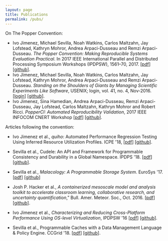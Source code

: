 ```yaml
---
layout: page
title: Publications
permalink: /pubs/
---
```


On The Popper Convention:

  * Ivo Jimenez, Michael Sevilla, Noah Watkins, Carlos Maltzahn, Jay 
    Lofstead, Kathryn Mohror, Andrea Arpaci-Dusseau and Remzi 
    Arpaci-Dusseau. _The Popper Convention: Making Reproducible 
    Systems Evaluation Practical_. In 2017 IEEE International Parallel 
    and Distributed Processing Symposium Workshops (IPDPSW), 1561–70, 2017.
    \[[pdf][repparpdf]\] \[[github][reppargh]\].
  * Ivo Jimenez, Michael Sevilla, Noah Watkins, Carlos Maltzahn, Jay 
    Lofstead, Kathryn Mohror, Andrea Arpaci-Dusseau and Remzi 
    Arpaci-Dusseau. _Standing on the Shoulders of Giants by Managing 
    Scientific Experiments Like Software_, USENIX; login, vol. 41, no. 
    4, Nov-2016. \[[login][login]\] \[[github][poppergh-login]\].
  * Ivo Jimenez, Sina Hamedian, Andrea Arpaci-Dusseau, Remzi 
    Arpaci-Dusseau, Jay Lofstead, Carlos Maltzahn, Kathryn Mohror and 
    Robert Ricci. _PopperCI: Automated Reproducibility Validation_, 
    2017 IEEE INFOCOM CNERT Workshop \[[pdf][cnertpdf]\] 
    \[[github][cnertgh]\].

Articles following the convention:

  * Ivo Jimenez et al., _quiho_: Automated Performance Regression 
    Testing Using Inferred Resource Utilization Profiles. ICPE '18, 
    \[[pdf][icpe18pdf]\] \[[github][icpe18gh]\].

  * Sevilla et al., Cudele: An API and Framework for Programmable 
    Consistency and Durability in a Global Namespace. IPDPS '18. 
    \[[pdf][cudelepdf]\] \[[github][cudelegh]\].

  * Sevilla et al., _Malacology: A Programmable Storage System_.
    EuroSys '17. \[[pdf][malacologypdf]\] \[[github][malacologygh]\]

  * Josh P. Hacker et al., _A containerized mesoscale model and 
    analysis toolkit to accelerate classroom learning, collaborative 
    research, and uncertainty quantification_,” Bull. Amer. Meteor. 
    Soc., Oct. 2016. \[[pdf][bamspdf]\] \[[github][bamsgh]\].

  * Ivo Jimenez et al., _Characterizing and Reducing Cross-Platform 
    Performance Using OS-level Virtualization_, IPDPSW '16 
    \[[pdf][varsyspdf]\] \[[github][varsysgh]\].

  * Sevilla et al., Programmable Caches with a Data Management 
    Language \& Policy Engine. CCGrid '18. \[[pdf][ccgrid18pdf]\] 
    \[[github][ccgrid18gh]\].

[techreport]: https://github.com/systemslab/popper-paper/raw/techreport/paper/paper.pdf
[varsyspdf]: https://github.com/ivotron/varsys16/raw/master/out/main.pdf
[varsysgh]: https://github.com/ivotron/varsys16
[poppergh]: https://github.com/systemslab/popper-paper/
[login]: https://www.usenix.org/publications/login/winter-2016-vol-41-no-4/jimenez
[poppergh-login]: https://github.com/systemslab/popper-paper/tree/login
[bamspdf]: http://journals.ametsoc.org/doi/pdf/10.1175/BAMS-D-15-00255.1
[bamsgh]: https://github.com/ivotron/bams-popper
[malacologypdf]: https://github.com/michaelsevilla/malacology-popper/raw/master/paper/paper.pdf
[malacologygh]: https://github.com/michaelsevilla/malacology-popper
[cnertpdf]: https://github.com/systemslab/popperci-paper/raw/master/paper/paper.pdf
[cnertgh]: https://github.com/systemslab/popperci-paper
[repparpdf]: https://github.com/systemslab/popper-paper/raw/master/paper/paper.pdf
[reppargh]: https://github.com/systemslab/popper-paper
[icpe18pdf]: https://github.com/ivotron/quiho-popper/raw/master/paper/paper.pdf
[icpe18gh]: https://github.com/ivotron/quiho-popper
[cudelepdf]: https://github.com/michaelsevilla/cudele-popper/raw/master/paper/paper.pdf
[cudelegh]: https://github.com/michaelsevilla/cudele-popper
[ccgrid18pdf]: https://github.com/michaelsevilla/parsplice-ml-popper/raw/master/paper/paper.pdf
[ccgrid18gh]: https://github.com/michaelsevilla/parsplice-ml-popper
